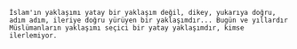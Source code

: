     İslam'ın yaklaşımı yatay bir yaklaşım değil, dikey, yukarıya doğru, adım adım, ileriye doğru yürüyen bir yaklaşımdır... Bugün ve yıllardır Müslümanların yaklaşımı seçici bir yatay yaklaşımdır, kimse ilerlemiyor.
